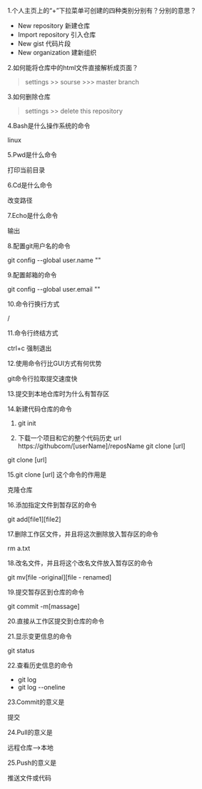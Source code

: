 1.个人主页上的“+”下拉菜单可创建的四种类别分别有？分别的意思？

   + New repository 新建仓库
   + Import repository 引入仓库
   + New gist 代码片段
   + New organization 建新组织
   
2.如何能将仓库中的html文件直接解析成页面？

  > settings 
     >> sourse 
        >>>  master branch

3.如何删除仓库

   > settings
      >> delete this repository
      
4.Bash是什么操作系统的命令
 
linux

5.Pwd是什么命令

 打印当前目录
 
6.Cd是什么命令

改变路径

7.Echo是什么命令

输出

8.配置git用户名的命令

git config --global user.name ""

9.配置邮箱的命令

 git config --global user.email ""
 
10.命令行换行方式

/

11.命令行终结方式
 
 ctrl+c 强制退出
 
12.使用命令行比GUI方式有何优势

  git命令行拉取提交速度快
  
13.提交到本地仓库时为什么有暂存区
    
14.新建代码仓库的命令

1. git init

2. 下载一个项目和它的整个代码历史 
                url  https://githubcom/[userName]/reposName   git clone [url]

  git clone [url]

15.git clone [url] 这个命令的作用是

 克隆仓库
 
16.添加指定文件到暂存区的命令

git add[file1][file2]

17.删除工作区文件，并且将这次删除放入暂存区的命令

rm  a.txt
    
18.改名文件，并且将这个改名文件放入暂存区的命令

git mv[file -original][file - renamed]

19.提交暂存区到仓库的命令

git commit -m[massage]

20.直接从工作区提交到仓库的命令
    
21.显示变更信息的命令

git status

22.查看历史信息的命令

+ git log
+ git log --oneline

23.Commit的意义是

提交
  
24.Pull的意义是

远程仓库-->本地

25.Push的意义是

 推送文件或代码

